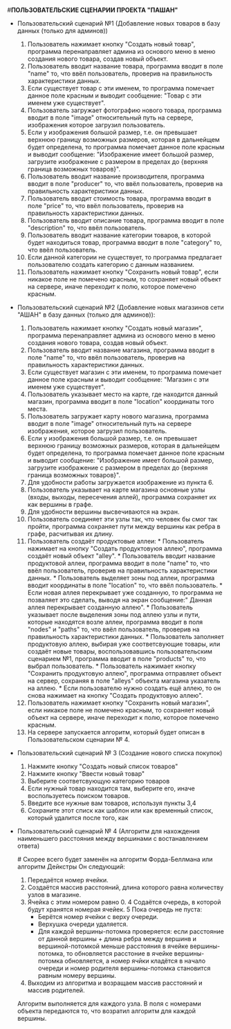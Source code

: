 ﻿#**ПОЛЬЗОВАТЕЛЬСКИЕ СЦЕНАРИИ ПРОЕКТА "ПАШАН"**

* Пользовательский сценарий №1 (Добавление новых товаров в базу данных (только для админов))
   
   1. Пользователь нажимает кнопку "Создать новый товар", программа перенаправляет админа из основого меню в меню создания нового товара, создав новый объект.
   2. Пользователь вводит название товара, программа вводит в поле "name" то, что ввёл пользователь, проверив на правильность характеристики данных.
   3. Если существует товар с эти именем, то программа помечает данное поле красным и выводит сообщение: "Товар с эти именем уже существует".
   4. Пользователь загружает фотографию нового товара, программа вводит в поле "image" относительный путь на сервере, изображения которое загрузил пользователь. 
   5. Если у изображения большой размер, т.е. он превышает верхнюю границу возможных размеров, которая в дальнейщем будет определена, то программа помечает данное поле красным и выводит сообщение: "Изображение имеет большой размер, загрузите изображение с размером в пределах до {верхняя граница возможных товаров}".
   6. Пользователь вводит название производителя, программа вводит в поле "producer" то, что ввёл пользователь, проверив на правильность характеристики данных.
   7. Пользователь вводит стоимость товара, программа вводит в поле "price" то, что ввёл пользователь, проверив на правильность характеристики данных.
   8. Пользователь вводит описание товара, программа вводит в поле "description" то, что ввёл пользователь.
   9. Пользователь вводит название категории товаров, в которой будет находиться товар, программа вводит в поле "category" то, что ввёл пользователь.
   10. Если данной категории не существует, то программа предлагает пользователю создать категорию с данным названием.
   11. Пользователь нажимает кнопку "Сохранить новый товар", если никакое поле не помечено красным, то сохраняет новый объект на сервере, иначе переходит к полю, которое помечено красным.

* Пользовательский сценарий №2 (Добавление новых магазинов сети "АШАН" в базу данных (только для админов)):
   
   1. Пользователь нажимает кнопку "Создать новый магазин", программа перенаправляет админа из основого меню в меню создания нового товара, создав новый объект.
   2. Пользователь вводит название магазина, программа вводит в поле "name" то, что ввёл пользователь, проверив на правильность характеристики данных.
   3. Если существует магазин с эти именем, то программа помечает данное поле красным и выводит сообщение: "Магазин с эти именем уже существует".
   4. Пользователь указывает место на карте, где находится данный магазин, программа вводит в поле "location" координаты того места.
   5. Пользователь загружает карту нового магазина, программа вводит в поле "image" относительный путь на сервере изображения, которое загрузил пользователь. 
   6. Если у изображения большой размер, т.е. он превышает верхнюю границу возможных размеров, которая в дальнейщем будет определена, то программа помечает данное поле красным и выводит сообщение: "Изображение имеет большой размер, загрузите изображение с размером в пределах до {верхняя граница возможных товаров}".
   7. Для удобности работы загружается изображение из пункта 6.
   8. Пользователь указывает на карте магазина основные узлы (входы, выходы, пересечения аллей), программа сохраняет их как вершины в графе.
   9. Для удобности вершины высвечиваются на экран.
   10. Пользователь соединяет эти узлы так, что человек бы смог так пройти, программа сохраняет пути между вершины как ребра в графе, расчитывая их длину.
   11. Пользователь создаёт продуктовые аллеи:
      * Пользователь нажимает на кнопку "Создать продуктовуюя аллею", программа создаёт новый объект "alley".
      * Пользователь вводит название продуктовой аллеи, программа вводит в поле "name" то, что ввёл пользователь, проверив на правильность характеристики данных.
      * Пользователь выделяет зоны под аллеи, программа вводит координаты в поле "location" то, что ввёл пользователь.
      * Если новая аллея перекрывает уже созданную, то программа не позваляет это сделать, выводя на экран сообщение:" Данная аллея перекрывает созданную аллею".
      * Пользователь указывает после выделения зоны под аллею узлы и пути, которые находятся возле аллеи, программа вводит в поля "nodes" и "paths" то, что ввёл пользователь, проверив на правильность характеристики данных. 
      * Пользователь заполняет продуктовую аллею, выбирая уже соответсвующие товары, или создаёт новые товары, воспользовавшись пользовательским сценарием №1, программа вводит в поле "products" то, что выбрал пользователь.
      * Пользователь нажимает кнопку "Сохранить продуктовую аллею", программа отправляет объект на сервер, сохраняя в поле "alleys" объекта магазина указатель на аллею.
      * Если пользователю нужно создать ещё аллею, то он снова нажимает на кнопку "Создать продуктовую аллею".
   12. Пользователь нажимает кнопку "Сохранить новый магазин", если никакое поле не помечено красным, то сохраняет новый объект на сервере, иначе переходит к полю, которое помечено красным.
   13. На сервере запускается алгоритм, который будет описан в Пользовательском сценарии № 4.
   
* Пользовательский сценарий № 3 (Создание нового списка покупок)

   1. Нажмите кнопку "Создать новый список товаров"
   2. Нажмите кнопку "Ввести новый товар"
   3. Выберите соответсвующую категорию товаров
   4. Если нужный товар находится там, выберите его, иначе воспользуетесь поиском товаров.
   5. Введите все нужные вам товаров, используя пункты 3,4
   6. Сохраните этот списк как шаблон или как временный список, который удалится после того, как 
   
* Пользовательский сценарий № 4 (Алгоритм для нахождения наименьшего расстояния между вершинами с востанавлением ответа)
   
   \# Скорее всего будет заменён на алгоритм Форда-Беллмана или алгоритм Дейкстры
   Он следующий:
   1. Передаётся номер ячейки.
   2. Создаётся массив расстояний, длина которого равна количеству узлов в магазине.
   3. Ячейка с этим номером равно 0.
   4 Содаётся очередь, в которой будут хранятся номерая ячейек.
   5 Пока очередь не пуста:
      * Берётся номер ячейки с верху очереди.
      * Верхушка очереди удаляется.
      * Для каждой вершины-потомка проверяется: если расстояние от данной вершины + длина ребра между вершинв и вершиной-потомкой меньше расстояния в ячейке вершины-потомка, то обновляется расстоние в ячейке вершины-потомка обновляется, а номер ячйки кладётся в начало очереди и номер родителя вершины-потомка становится равным номеру вершины.
   6. Выходим из алгоритма и возращаем массив расстояний и массив родителей.
     
   Алгоритм выполняется для каждого узла.
   В поля с номерами объекта передаются то, что возратил алгоритм для каждой вершины.  
        
        
        


